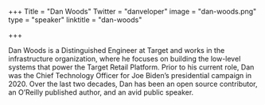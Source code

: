 +++
Title = "Dan Woods"
Twitter = "danveloper"
image = "dan-woods.png"
type = "speaker"
linktitle = "dan-woods"

+++

Dan Woods is a Distinguished Engineer at Target and works in the infrastructure organization, where he focuses on building the low-level systems that power the Target Retail Platform. Prior to his current role, Dan was the Chief Technology Officer for Joe Biden’s presidential campaign in 2020. Over the last two decades, Dan has been an open source contributor, an O’Reilly published author, and an avid public speaker.

